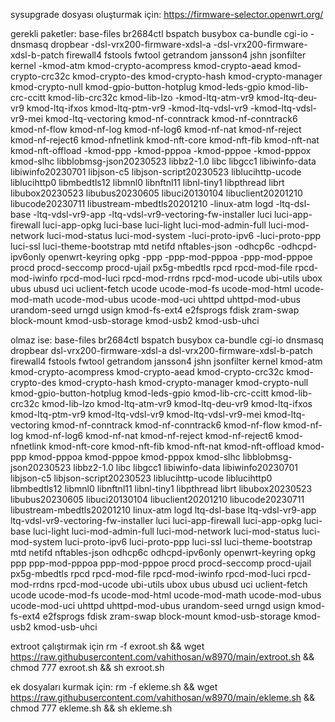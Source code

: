 sysupgrade dosyası oluşturmak için: https://firmware-selector.openwrt.org/ 

gerekli paketler: base-files br2684ctl bspatch busybox ca-bundle cgi-io -dnsmasq dropbear -dsl-vrx200-firmware-xdsl-a -dsl-vrx200-firmware-xdsl-b-patch firewall4 fstools fwtool getrandom jansson4 jshn jsonfilter kernel -kmod-atm kmod-crypto-acompress kmod-crypto-aead kmod-crypto-crc32c kmod-crypto-des kmod-crypto-hash kmod-crypto-manager kmod-crypto-null kmod-gpio-button-hotplug kmod-leds-gpio kmod-lib-crc-ccitt kmod-lib-crc32c kmod-lib-lzo -kmod-ltq-atm-vr9 kmod-ltq-deu-vr9 kmod-ltq-ifxos kmod-ltq-ptm-vr9 -kmod-ltq-vdsl-vr9 -kmod-ltq-vdsl-vr9-mei kmod-ltq-vectoring kmod-nf-conntrack kmod-nf-conntrack6 kmod-nf-flow kmod-nf-log kmod-nf-log6 kmod-nf-nat kmod-nf-reject kmod-nf-reject6 kmod-nfnetlink kmod-nft-core kmod-nft-fib kmod-nft-nat kmod-nft-offload -kmod-ppp -kmod-pppoa -kmod-pppoe -kmod-pppox kmod-slhc libblobmsg-json20230523 libbz2-1.0 libc libgcc1 libiwinfo-data libiwinfo20230701 libjson-c5 libjson-script20230523 liblucihttp-ucode liblucihttp0 libmbedtls12 libmnl0 libnftnl11 libnl-tiny1 libpthread librt libubox20230523 libubus20230605 libuci20130104 libuclient20201210 libucode20230711 libustream-mbedtls20201210 -linux-atm logd -ltq-dsl-base -ltq-vdsl-vr9-app -ltq-vdsl-vr9-vectoring-fw-installer luci luci-app-firewall luci-app-opkg luci-base luci-light luci-mod-admin-full luci-mod-network luci-mod-status luci-mod-system -luci-proto-ipv6 -luci-proto-ppp luci-ssl luci-theme-bootstrap mtd netifd nftables-json -odhcp6c -odhcpd-ipv6only openwrt-keyring opkg -ppp -ppp-mod-pppoa -ppp-mod-pppoe procd procd-seccomp procd-ujail px5g-mbedtls rpcd rpcd-mod-file rpcd-mod-iwinfo rpcd-mod-luci rpcd-mod-rrdns rpcd-mod-ucode ubi-utils ubox ubus ubusd uci uclient-fetch ucode ucode-mod-fs ucode-mod-html ucode-mod-math ucode-mod-ubus ucode-mod-uci uhttpd uhttpd-mod-ubus urandom-seed urngd usign kmod-fs-ext4 e2fsprogs fdisk zram-swap block-mount kmod-usb-storage kmod-usb2 kmod-usb-uhci 

olmaz ise: base-files br2684ctl bspatch busybox ca-bundle cgi-io dnsmasq dropbear dsl-vrx200-firmware-xdsl-a dsl-vrx200-firmware-xdsl-b-patch firewall4 fstools fwtool getrandom jansson4 jshn jsonfilter kernel kmod-atm kmod-crypto-acompress kmod-crypto-aead kmod-crypto-crc32c kmod-crypto-des kmod-crypto-hash kmod-crypto-manager kmod-crypto-null kmod-gpio-button-hotplug kmod-leds-gpio kmod-lib-crc-ccitt kmod-lib-crc32c kmod-lib-lzo kmod-ltq-atm-vr9 kmod-ltq-deu-vr9 kmod-ltq-ifxos kmod-ltq-ptm-vr9 kmod-ltq-vdsl-vr9 kmod-ltq-vdsl-vr9-mei kmod-ltq-vectoring kmod-nf-conntrack kmod-nf-conntrack6 kmod-nf-flow kmod-nf-log kmod-nf-log6 kmod-nf-nat kmod-nf-reject kmod-nf-reject6 kmod-nfnetlink kmod-nft-core kmod-nft-fib kmod-nft-nat kmod-nft-offload kmod-ppp kmod-pppoa kmod-pppoe kmod-pppox kmod-slhc libblobmsg-json20230523 libbz2-1.0 libc libgcc1 libiwinfo-data libiwinfo20230701 libjson-c5 libjson-script20230523 liblucihttp-ucode liblucihttp0 libmbedtls12 libmnl0 libnftnl11 libnl-tiny1 libpthread librt libubox20230523 libubus20230605 libuci20130104 libuclient20201210 libucode20230711 libustream-mbedtls20201210 linux-atm logd ltq-dsl-base ltq-vdsl-vr9-app ltq-vdsl-vr9-vectoring-fw-installer luci luci-app-firewall luci-app-opkg luci-base luci-light luci-mod-admin-full luci-mod-network luci-mod-status luci-mod-system luci-proto-ipv6 luci-proto-ppp luci-ssl luci-theme-bootstrap mtd netifd nftables-json odhcp6c odhcpd-ipv6only openwrt-keyring opkg ppp ppp-mod-pppoa ppp-mod-pppoe procd procd-seccomp procd-ujail px5g-mbedtls rpcd rpcd-mod-file rpcd-mod-iwinfo rpcd-mod-luci rpcd-mod-rrdns rpcd-mod-ucode ubi-utils ubox ubus ubusd uci uclient-fetch ucode ucode-mod-fs ucode-mod-html ucode-mod-math ucode-mod-ubus ucode-mod-uci uhttpd uhttpd-mod-ubus urandom-seed urngd usign kmod-fs-ext4 e2fsprogs fdisk zram-swap block-mount kmod-usb-storage kmod-usb2 kmod-usb-uhci

extroot çalıştırmak için rm -f exroot.sh && wget https://raw.githubusercontent.com/vahithosan/w8970/main/extroot.sh && chmod 777 exroot.sh && sh exroot.sh

ek dosyaları kurmak için: rm -f ekleme.sh && wget https://raw.githubusercontent.com/vahithosan/w8970/main/ekleme.sh && chmod 777 ekleme.sh && sh ekleme.sh
